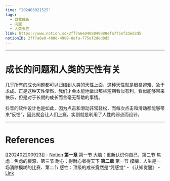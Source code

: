 ```yaml
---
time: "202403021525"
tags:
  - 自我成长
  - 问题
  - 人类天性
link: https://www.notion.so/2ff7a6e0488849088efa775ef2ded8d5
notionID: 2ff7a6e0-4888-4908-8efa-775ef2ded8d5
---
```


--- 
# 成长的问题和人类的天性有关

几乎所有的成长问题都可以归结到人类的天性上面，这种天性就是趋易避难、急于求成。正是这种天性使然，我们才会本能地做出那些短期看似有利，看似能够带来快乐，但是对于长期的成长而言毫无帮助的事情。

抖音的软件设计也是如此，因为点击和滑动非常轻松，而每次点击和滑动都能够带来“反馈”，因此就会让人们上瘾。实则就是利用了人性的弱点而设计。

---
# References

[[202402200923]] - [Notion](https://www.notion.so/202402200923-301a1cb473ea46eea57cd799e81c6f47?pvs=4)
**第一章** 第一节 大脑：重新认识你自己、第二节 焦虑：焦虑的根源、第三节 耐心：得耐心者得天下
**第二章** 第一节 模糊：人生是一场消除模糊的比赛、第二节 感性：顶级的成长竟然是“凭感觉” - 《认知觉醒》 - [Link](https://weread.qq.com/web/reader/6a732ce07201202c6a7b30akd67323c0227d67d8ab4fb04?)
